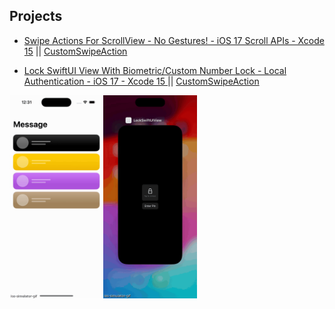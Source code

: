 
## Projects

 - [Swipe Actions For ScrollView - No Gestures! - iOS 17 Scroll APIs - Xcode 15](https://www.youtube.com/watch?v=K8VnH2eEnK4&ab_channel=Kavsoft) || [CustomSwipeAction](./CustomSwipeAction)

 - [Lock SwiftUI View With Biometric/Custom Number Lock - Local Authentication - iOS 17 - Xcode 15
](https://www.youtube.com/watch?v=K8VnH2eEnK4&ab_channel=Kavsoft) || [CustomSwipeAction](./LockSwiftUIView/)





<div style="display: flex; flex-direction: row;">
    <img src="../assets/custom-swipe-action-ios-17.gif" width="150" />
    <img src="../assets/lock-screen-swiftui-ios17.gif" width="150" />

</div>
<br>
